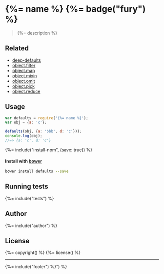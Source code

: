 # {%= name %} {%= badge("fury") %}

> {%= description %}

## Related

 - [deep-defaults](https://github.com/jonschlinkert/object.defaults)
 - [object.filter](https://github.com/jonschlinkert/object.filter)
 - [object.map](https://github.com/jonschlinkert/object.map)
 - [object.mixin](https://github.com/jonschlinkert/object.mixin)
 - [object.omit](https://github.com/jonschlinkert/object.omit)
 - [object.pick](https://github.com/jonschlinkert/object.pick)
 - [object.reduce](https://github.com/jonschlinkert/object.reduce)


## Usage

```js
var defaults = require('{%= name %}');
var obj = {a: 'c'};

defaults(obj, {a: 'bbb', d: 'c'}));
console.log(obj);
//=> {a: 'c', d: 'c'}
```

{%= include("install-npm", {save: true}) %}

#### Install with [bower](https://github.com/bower/bower)

```bash
bower install defaults --save
```
## Running tests
{%= include("tests") %}

## Author
{%= include("author") %}

## License
{%= copyright() %}
{%= license() %}

***

{%= include("footer") %}") %}